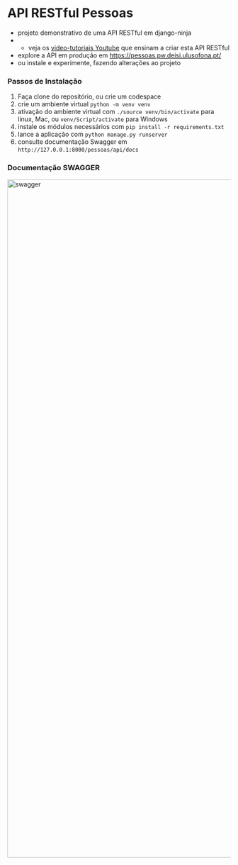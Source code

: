 #  API RESTful Pessoas

* projeto demonstrativo de uma API RESTful em django-ninja
* * veja os [video-tutoriais Youtube]( https://www.youtube.com/watch?v=bOMVovKGJnM&list=PLq0eqW6lq_BR6l1c7G9OGOwX9fDjrxPR-) que ensinam a criar esta API RESTful
* explore a API em produção em https://pessoas.pw.deisi.ulusofona.pt/
* ou instale e experimente, fazendo alterações ao projeto




### Passos de Instalação
1. Faça clone do repositório, ou crie um codespace
2. crie um ambiente virtual `python -m venv venv`
3. ativação do ambiente virtual com `./source venv/bin/activate` para linux, Mac, ou `venv/Script/activate` para Windows
4. instale os módulos necessários com `pip install -r requirements.txt`
5. lance a aplicação com `python manage.py runserver`
6. consulte documentação Swagger em `http://127.0.0.1:8000/pessoas/api/docs`




### Documentação SWAGGER

<img width="1864" height="1530" alt="swagger" src="https://github.com/user-attachments/assets/9cd243bf-d0d0-46ba-bda6-9ab3b8a09f5a" />
